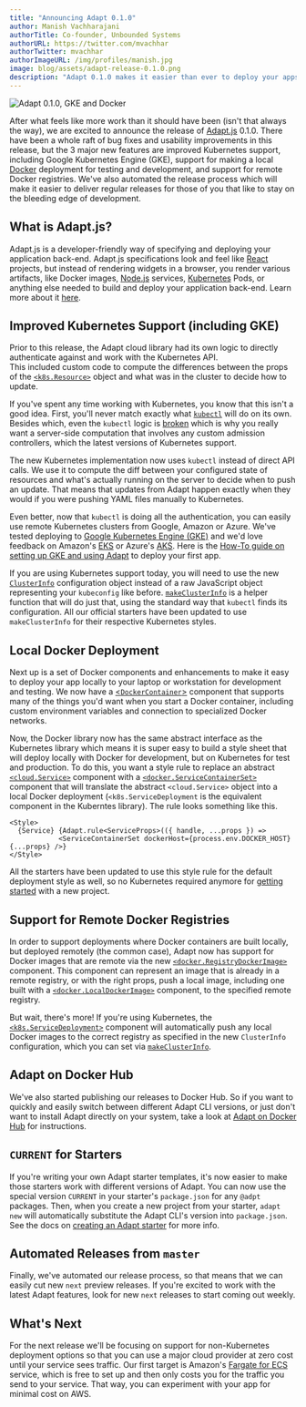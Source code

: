 ```yaml
---
title: "Announcing Adapt 0.1.0"
author: Manish Vachharajani
authorTitle: Co-founder, Unbounded Systems
authorURL: https://twitter.com/mvachhar 
authorTwitter: mvachhar 
authorImageURL: /img/profiles/manish.jpg
image: blog/assets/adapt-release-0.1.0.png
description: "Adapt 0.1.0 makes it easier than ever to deploy your apps, now with Google Kubernetes Engine (GKE) and local Docker host deployments, plus auto-push to Docker registries."
---
```


![Adapt 0.1.0, GKE and Docker](assets/adapt-release-0.1.0.png)

After what feels like more work than it should have been (isn't that always the way), we are excited to announce the release of [Adapt.js](https://adaptjs.org) 0.1.0.  There have been a whole raft of bug fixes and usability improvements in this release, but the 3 major new features are improved Kubernetes support, including Google Kubernetes Engine (GKE), support for making a local [Docker](https://docker.com) deployment for testing and development, and support for remote Docker registries.  We've also automated the release process which will make it easier to deliver regular releases for those of you that like to stay on the bleeding edge of development.

<!--truncate-->

## What is Adapt.js?

Adapt.js is a developer-friendly way of specifying and deploying your application back-end.  Adapt.js specifications look and feel like [React](https://reactjs.org) projects, but instead of rendering widgets in a browser, you render various artifacts, like Docker images, [Node.js](https://nodejs.org) services, [Kubernetes](https://kubernetes.io) Pods, or anything else needed to build and deploy your application back-end.  Learn more about it [here](https://adaptjs.org).

## Improved Kubernetes Support (including GKE)

Prior to this release, the Adapt cloud library had its own logic to directly authenticate against and work with the Kubernetes API.  
This included custom code to compute the differences between the props of the [`<k8s.Resource>`](https://adaptjs.org/docs/api/cloud/cloud.k8s.resource) object and what was in the cluster to decide how to update.

If you've spent any time working with Kubernetes, you know that this isn't a good idea.  First, you'll never match exactly what [`kubectl`](https://kubernetes.io/docs/reference/kubectl/overview/) will do on its own.  Besides which, even the `kubectl` logic is [broken](https://kubernetes.io/blog/2019/01/14/apiserver-dry-run-and-kubectl-diff/) which is why you really want a server-side computation that involves any custom admission controllers, which the latest versions of Kubernetes support.

The new Kubernetes implementation now uses `kubectl` instead of direct API calls.
We use it to compute the diff between your configured state of resources and what's actually running on the server to decide when to push an update.  That means that updates from Adapt happen exactly when they would if you were pushing YAML files manually to Kubernetes.

Even better, now that `kubectl` is doing all the authentication, you can easily use remote Kubernetes clusters from Google, Amazon or Azure.  We've tested deploying to [Google Kubernetes Engine (GKE)](https://cloud.google.com/kubernetes-engine/) and we'd love feedback on Amazon's [EKS](https://aws.amazon.com/eks/) or Azure's [AKS](https://azure.microsoft.com/en-us/services/kubernetes-service/).  Here is the [How-To guide on setting up GKE and using Adapt](https://adaptjs.org/blog/2020/01/10/simple-hosting-react-app-on-google-cloud) to deploy your first app.

If you are using Kubernetes support today, you will need to use the new [`ClusterInfo`](https://adaptjs.org/docs/api/cloud/cloud.k8s.clusterinfo) configuration object instead of a raw JavaScript object representing your `kubeconfig` like before.  [`makeClusterInfo`](https://adaptjs.org/docs/api/cloud/cloud.k8s.makeclusterinfo) is a helper function that will do just that, using the standard way that `kubectl` finds its configuration.  All our official starters have been updated to use `makeClusterInfo` for their respective Kubernetes styles.

## Local Docker Deployment

Next up is a set of Docker components and enhancements to make it easy to deploy your app locally to your laptop or workstation for development and testing.
We now have a [<`DockerContainer`>](https://adaptjs.org/docs/api/cloud/cloud.docker.dockercontainer) component that supports many of the things you'd want when you start a Docker container, including custom environment variables and connection to specialized Docker networks.

Now, the Docker library now has the same abstract interface as the Kubernetes library which means it is super easy to build a style sheet that will deploy locally with Docker for development, but on Kubernetes for test and production.  To do this, you want a style rule to replace an abstract [`<cloud.Service>`](https://adaptjs.org/docs/api/cloud/cloud.service) component with a [`<docker.ServiceContainerSet>`](https://adaptjs.org/docs/api/cloud/cloud.docker.servicecontainerset) component that will translate the abstract `<cloud.Service>` object into a local Docker deployment (`<k8s.ServiceDeployment` is the equivalent component in the Kuberntes library). The rule looks something like this.

```tsx
<Style>
  {Service} {Adapt.rule<ServiceProps>(({ handle, ...props }) =>
            <ServiceContainerSet dockerHost={process.env.DOCKER_HOST} {...props} />}
</Style>
```

All the starters have been updated to use this style rule for the default deployment style as well, so no Kubernetes required anymore for [getting started](https://adaptjs.org/docs/getting_started/) with a new project.

## Support for Remote Docker Registries

In order to support deployments where Docker containers are built locally, but deployed remotely (the common case), Adapt now has support for Docker images that are remote via the new [`<docker.RegistryDockerImage>`](https://adaptjs.org/docs/api/cloud/cloud.docker.registrydockerimage) component.  This component can represent an image that is already in a remote registry, or with the right props, push a local image, including one built with a [`<docker.LocalDockerImage>`](https://adaptjs.org/docs/api/cloud/cloud.docker.localdockerimage) component, to the specified remote registry.

But wait, there's more!  If you're using Kubernetes, the [`<k8s.ServiceDeployment>`](https://adaptjs.org/docs/api/cloud/cloud.k8s.servicedeployment) component will automatically push any local Docker images to the correct registry as specified in the new `ClusterInfo` configuration, which you can set via [`makeClusterInfo`](https://adaptjs.org/docs/api/cloud/cloud.k8s.makeclusterinfo).

## Adapt on Docker Hub

We've also started publishing our releases to Docker Hub.
So if you want to quickly and easily switch between different Adapt CLI versions, or just don't want to install Adapt directly on your system, take a look at [Adapt on Docker Hub](https://hub.docker.com/r/adaptjs/adapt) for instructions.

## `CURRENT` for Starters

If you're writing your own Adapt starter templates, it's now easier to make those starters work with different versions of Adapt.
You can now use the special version `CURRENT` in your starter's `package.json` for any `@adpt` packages.
Then, when you create a new project from your starter, `adapt new` will automatically substitute the Adapt CLI's version into `package.json`.
See the docs on [creating an Adapt starter](https://adaptjs.org/docs/user/starters/creating-starter) for more info.

## Automated Releases from `master`

Finally, we've automated our release process, so that means that we can easily cut new `next` preview releases.
If you're excited to work with the latest Adapt features, look for new `next` releases to start coming out weekly.

## What's Next

For the next release we'll be focusing on support for non-Kubernetes deployment options so that you can use a major cloud provider at zero cost until your service sees traffic.
Our first target is Amazon's [Fargate for ECS](https://aws.amazon.com/fargate/) service, which is free to set up and then only costs you for the traffic you send to your service.
That way, you can experiment with your app for minimal cost on AWS.
